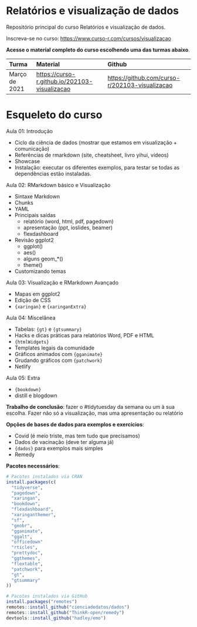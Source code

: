 
# Relatórios e visualização de dados

<!-- README.md is generated from README.Rmd. Please edit that file -->

Repositório principal do curso Relatórios e visualização de dados.

Inscreva-se no curso: <https://www.curso-r.com/cursos/visualizacao>

**Acesse o material completo do curso escolhendo uma das turmas
abaixo**.

| Turma         | Material                                        | Github                                           |
|:--------------|:------------------------------------------------|:-------------------------------------------------|
| Março de 2021 | <https://curso-r.github.io/202103-visualizacao> | <https://github.com/curso-r/202103-visualizacao> |

# Esqueleto do curso

Aula 01: Introdução

-   Ciclo da ciência de dados (mostrar que estamos em visualização +
    comunicação)
-   Referências de rmarkdown (site, cheatsheet, livro yihui, vídeos)
-   Showcase
-   Instalação: executar os diferentes exemplos, para testar se todas as
    dependências estão instaladas.

Aula 02: RMarkdown básico e Visualização

-   Sintaxe Markdown
-   Chunks
-   YAML
-   Principais saídas
    -   relatório (word, html, pdf, pagedown)
    -   apresentação (ppt, ioslides, beamer)
    -   flexdashboard
-   Revisão ggplot2
    -   ggplot()
    -   aes()
    -   alguns geom\_\*()
    -   theme()
-   Customizando temas

Aula 03: Visualização e RMarkdown Avançado

-   Mapas em ggplot2
-   Edição de CSS
-   `{xaringan}` e `{xaringanExtra}`

Aula 04: Miscelânea

-   Tabelas: `{gt}` e `{gtsummary}`
-   Hacks e dicas práticas para relatórios Word, PDF e HTML
-   `{htmlWidgets}`
-   Templates legais da comunidade
-   Gráficos animados com `{gganimate}`
-   Grudando gráficos com `{patchwork}`
-   Netlify

Aula 05: Extra

-   `{bookdown}`
-   distill e blogdown

**Trabalho de conclusão**: fazer o \#tidytuesday da semana ou um à sua
escolha. Fazer não só a visualização, mas uma apresentação ou relatório

**Opções de bases de dados para exemplos e exercícios**:

-   Covid (é meio triste, mas tem tudo que precisamos)
-   Dados de vacinação (deve ter alguma já)
-   `{dados}` para exemplos mais simples
-   Remedy

**Pacotes necessários**:

``` r
# Pacotes instalados via CRAN
install.packages(c(
  "tidyverse",
  "pagedown",
  "xaringan",
  "bookdown",
  "flexdashboard",
  "xaringanthemer",
  "sf",
  "geobr",
  "gganimate",
  "ggalt",
  "officedown"
  "rticles",
  "prettydoc",
  "ggthemes",
  "flextable",
  "patchwork",
  "gt",
  "gtsummary"
))

# Pacotes instalados via GitHub
install.packages("remotes")
remotes::install_github("cienciadedatos/dados")
remotes::install_github("ThinkR-open/remedy")
devtools::install_github("hadley/emo")
```
